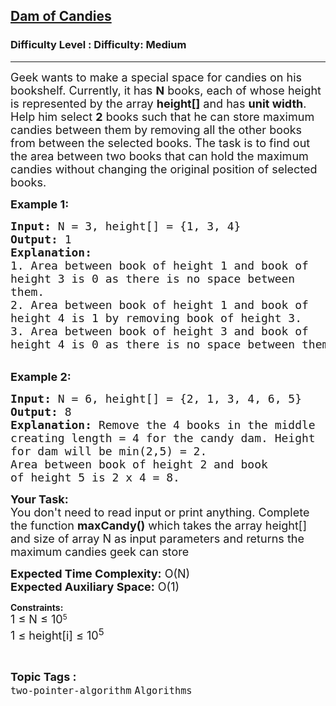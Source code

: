 <h2><a href="https://www.geeksforgeeks.org/problems/dam-of-candies--141631/1?page=1&category=two-pointer-algorithm&difficulty=Medium,Hard&status=unsolved,attempted&sortBy=accuracy">Dam of Candies</a></h2><h3>Difficulty Level : Difficulty: Medium</h3><hr><div class="problems_problem_content__Xm_eO"><p><span style="font-size:18px">Geek wants to make a special space for candies on his bookshelf. Currently, it has <strong>N</strong> books, each of whose height is represented by the array&nbsp;<strong>height[]</strong>&nbsp;and has&nbsp;<strong>unit width</strong>.<br>
Help him select <strong>2</strong> books such that he can store maximum candies between them by removing all the other books from between the selected books. The task is to find out the area between two&nbsp;books that can hold the maximum candies without changing the original position of selected books.&nbsp;</span></p>

<p><span style="font-size:18px"><strong>Example 1:</strong></span></p>

<pre><span style="font-size:18px"><strong>Input: </strong>N = 3, height[] = {1, 3, 4}</span>
<span style="font-size:18px"><strong>Output:</strong> 1</span>
<span style="font-size:18px"><strong>Explanation:</strong>
1. Area between book of height 1 and book of 
height 3 is 0 as there is no space between 
them.
2. Area between book of height 1 and book of 
height 4 is 1 by removing book of height 3.
3. Area between book of height 3 and book of 
height 4 is 0 as there is no space between them.</span></pre>

<p><br>
<span style="font-size:18px"><strong>Example 2:</strong></span></p>

<pre><span style="font-size:18px"><strong>Input: </strong>N = 6, height[] = {2, 1, 3, 4, 6, 5}</span>
<span style="font-size:18px"><strong>Output:</strong> 8</span>
<span style="font-size:18px"><strong>Explanation:</strong> Remove the 4 books in the middle 
creating length = 4 for the candy dam. Height 
for dam will be min(2,5) = 2. 
Area between book of height 2 and book 
of height 5 is 2 x 4 = 8.
</span></pre>

<p><span style="font-size:18px"><strong>Your Task: </strong>&nbsp;<br>
You don't need to read input or print anything. Complete the function <strong>maxCandy()</strong> which takes the array height[] and size of array N as input parameters and returns the maximum candies geek can store</span></p>

<p><span style="font-size:18px"><strong>Expected Time Complexity:</strong> O(N)<br>
<strong>Expected Auxiliary Space:</strong> O(1)</span></p>

<p><strong>Constraints:</strong><br>
<span style="font-size:18px">1 ≤ N ≤ 10</span><sup>5</sup><br>
<span style="font-size:18px">1 ≤ height[i]&nbsp;≤ 10<sup>5</sup></span></p>
</div><br><p><span style=font-size:18px><strong>Topic Tags : </strong><br><code>two-pointer-algorithm</code>&nbsp;<code>Algorithms</code>&nbsp;